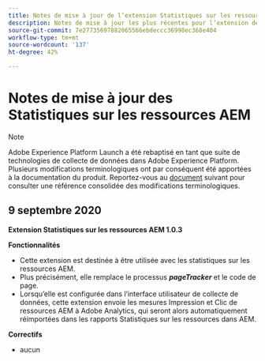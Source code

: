 ```yaml
---
title: Notes de mise à jour de l’extension Statistiques sur les ressources AEM
description: Notes de mise à jour les plus récentes pour l’extension de balise Statistiques AEM dans Adobe Experience Platform.
source-git-commit: 7e27735697882065566ebdeccc36998ec368e404
workflow-type: tm+mt
source-wordcount: '137'
ht-degree: 42%

---
```


# Notes de mise à jour des Statistiques sur les ressources AEM

>[!NOTE]
>
>Adobe Experience Platform Launch a été rebaptisé en tant que suite de technologies de collecte de données dans Adobe Experience Platform. Plusieurs modifications terminologiques ont par conséquent été apportées à la documentation du produit. Reportez-vous au [document](../../../term-updates.md) suivant pour consulter une référence consolidée des modifications terminologiques.

## 9 septembre 2020

**Extension Statistiques sur les ressources AEM 1.0.3**

**Fonctionnalités**

- Cette extension est destinée à être utilisée avec les statistiques sur les ressources AEM.
- Plus précisément, elle remplace le processus ***pageTracker*** et le code de page.
- Lorsqu’elle est configurée dans l’interface utilisateur de collecte de données, cette extension envoie les mesures Impression et Clic de ressources AEM à Adobe Analytics, qui seront alors automatiquement réimportées dans les rapports Statistiques sur les ressources dans AEM.

**Correctifs**

- aucun

